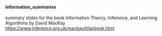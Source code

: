 #### information_summaries

summary slides for the book Information Theory, Inference, and Learning Algorithms by David MacKay https://www.inference.org.uk/mackay/itila/book.html
